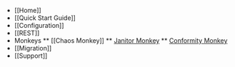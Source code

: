 * [[Home]]
* [[Quick Start Guide]]
* [[Configuration]]
* [[REST]]
* Monkeys
** [[Chaos Monkey]]
** [Janitor Monkey](wiki/Janitor-Home)
** [Conformity Monkey](wiki/Conformity-Home)
* [[Migration]]
* [[Support]]

